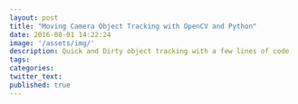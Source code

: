 ```yaml
---
layout: post
title: "Moving Camera Object Tracking with OpenCV and Python"
date: 2016-08-01 14:22:24
image: '/assets/img/'
description: Quick and Dirty object tracking with a few lines of code
tags:
categories:
twitter_text:
published: true
---
```


